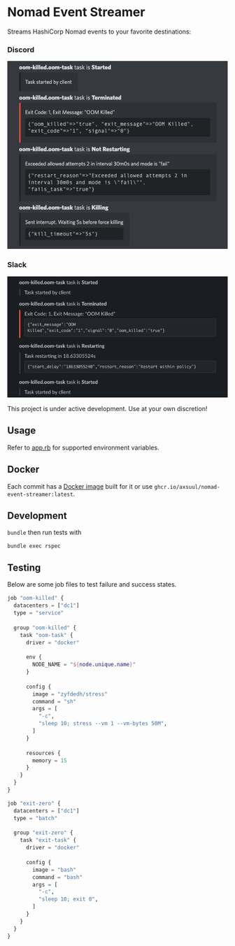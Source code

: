 # Nomad Event Streamer

Streams HashiCorp Nomad events to your favorite destinations:

### Discord

![Discord](assets/discord.png)

### Slack

![Slack](assets/slack.png)

This project is under active development. Use at your own discretion!

## Usage

Refer to [app.rb](./app.rb) for supported environment variables. 

## Docker

Each commit has a [Docker image](https://github.com/axsuul/nomad-event-streamer/pkgs/container/nomad-event-streamer) built for it or use `ghcr.io/axsuul/nomad-event-streamer:latest`.

## Development

`bundle` then run tests with

```shell
bundle exec rspec
```

## Testing

Below are some job files to test failure and success states.

```terraform
job "oom-killed" {
  datacenters = ["dc1"]
  type = "service"

  group "oom-killed" {
    task "oom-task" {
      driver = "docker"

      env {
        NODE_NAME = "${node.unique.name}"
      }

      config {
        image = "zyfdedh/stress"
        command = "sh"
        args = [
          "-c",
          "sleep 10; stress --vm 1 --vm-bytes 50M",
        ]
      }

      resources {
        memory = 15
      }
    }
  }
}
```

```terraform
job "exit-zero" {
  datacenters = ["dc1"]
  type = "batch"

  group "exit-zero" {
    task "exit-task" {
      driver = "docker"

      config {
        image = "bash"
        command = "bash"
        args = [
          "-c", 
          "sleep 10; exit 0",
        ]
      }
    }
  }
}
```
